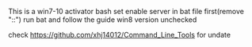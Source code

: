 This is a win7-10 activator bash set
enable server in bat file first(remove "::")
run bat and follow the guide
win8 version unchecked

check https://github.com/xhj14012/Command_Line_Tools for undate
